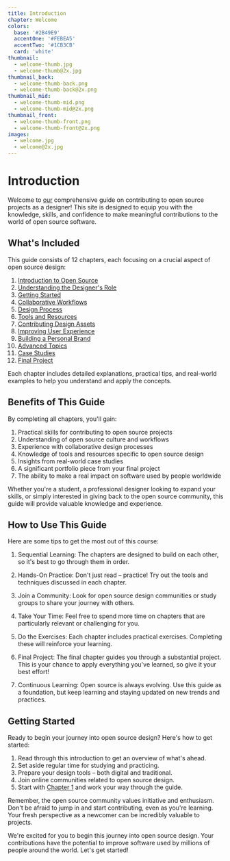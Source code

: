 ```yaml
---
title: Introduction
chapter: Welcome
colors:
  base: '#2B49E9'
  accentOne: '#FEBEA5'
  accentTwo: '#1CB3CB'
  card: 'white'
thumbnail:
  - welcome-thumb.jpg
  - welcome-thumb@2x.jpg
thumbnail_back:
  - welcome-thumb-back.png
  - welcome-thumb-back@2x.png
thumbnail_mid:
  - welcome-thumb-mid.png
  - welcome-thumb-mid@2x.png
thumbnail_front:
  - welcome-thumb-front.png
  - welcome-thumb-front@2x.png
images:
  - welcome.jpg
  - welcome@2x.jpg
---
```


# Introduction

Welcome to [our](/13-about) comprehensive guide on contributing to open source projects as a designer! This site is designed to equip you with the knowledge, skills, and confidence to make meaningful contributions to the world of open source software.

## What's Included

This guide consists of 12 chapters, each focusing on a crucial aspect of open source design:

1. [Introduction to Open Source](/1-open-source)
2. [Understanding the Designer's Role](/2-the-designers-role)
3. [Getting Started](/3-getting-started)
4. [Collaborative Workflows](/4-collaborative-workflows)
5. [Design Process](/5-design-process)
6. [Tools and Resources](/6-design-tools)
7. [Contributing Design Assets](/7-contributing-design-assets)
8. [Improving User Experience](/8-improving-ux)
9. [Building a Personal Brand](/9-personal-brand)
10. [Advanced Topics](/10-advanced-topics)
11. [Case Studies](/11-case-studies)
12. [Final Project](/12-final-project)

Each chapter includes detailed explanations, practical tips, and real-world examples to help you understand and apply the concepts.

## Benefits of This Guide

By completing all chapters, you'll gain:

1. Practical skills for contributing to open source projects
2. Understanding of open source culture and workflows
3. Experience with collaborative design processes
4. Knowledge of tools and resources specific to open source design
5. Insights from real-world case studies
6. A significant portfolio piece from your final project
7. The ability to make a real impact on software used by people worldwide

Whether you're a student, a professional designer looking to expand your skills, or simply interested in giving back to the open source community, this guide will provide valuable knowledge and experience.

## How to Use This Guide

Here are some tips to get the most out of this course:

1. Sequential Learning: The chapters are designed to build on each other, so it's best to go through them in order.

2. Hands-On Practice: Don't just read – practice! Try out the tools and techniques discussed in each chapter.

3. Join a Community: Look for open source design communities or study groups to share your journey with others.

4. Take Your Time: Feel free to spend more time on chapters that are particularly relevant or challenging for you.

5. Do the Exercises: Each chapter includes practical exercises. Completing these will reinforce your learning.

6. Final Project: The final chapter guides you through a substantial project. This is your chance to apply everything you've learned, so give it your best effort!

7. Continuous Learning: Open source is always evolving. Use this guide as a foundation, but keep learning and staying updated on new trends and practices.

## Getting Started

Ready to begin your journey into open source design? Here's how to get started:

1. Read through this introduction to get an overview of what's ahead.
2. Set aside regular time for studying and practicing.
3. Prepare your design tools – both digital and traditional.
4. Join online communities related to open source design.
5. Start with [Chapter 1](/1-open-source) and work your way through the guide.

Remember, the open source community values initiative and enthusiasm. Don't be afraid to jump in and start contributing, even as you're learning. Your fresh perspective as a newcomer can be incredibly valuable to projects.

We're excited for you to begin this journey into open source design. Your contributions have the potential to improve software used by millions of people around the world. Let's get started!
